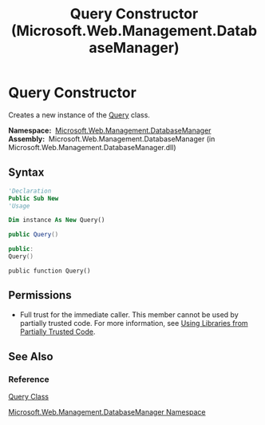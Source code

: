 ﻿---
title: Query Constructor  (Microsoft.Web.Management.DatabaseManager)
TOCTitle: Query Constructor
ms:assetid: M:Microsoft.Web.Management.DatabaseManager.Query.#ctor
ms:mtpsurl: https://msdn.microsoft.com/en-us/library/microsoft.web.management.databasemanager.query.query(v=VS.90)
ms:contentKeyID: 22049618
ms.date: 05/02/2012
mtps_version: v=VS.90
f1_keywords:
- Microsoft.Web.Management.DatabaseManager.Query.Query
- Microsoft.Web.Management.DatabaseManager.Query.#ctor
dev_langs:
- csharp
- jscript
- vb
- cpp
api_location:
- Microsoft.Web.Management.DatabaseManager.dll
api_name:
- Microsoft.Web.Management.DatabaseManager.Query..ctor
api_type:
- Managed
topic_type:
- apiref
- kbSyntax
product_family_name: VS
ROBOTS: INDEX,FOLLOW
---

# Query Constructor

Creates a new instance of the [Query](query-class-microsoft-web-management-databasemanager.md) class.

**Namespace:**  [Microsoft.Web.Management.DatabaseManager](microsoft-web-management-databasemanager-namespace.md)  
**Assembly:**  Microsoft.Web.Management.DatabaseManager (in Microsoft.Web.Management.DatabaseManager.dll)

## Syntax

```vb
'Declaration
Public Sub New
'Usage

Dim instance As New Query()
```

```csharp
public Query()
```

```cpp
public:
Query()
```

```jscript
public function Query()
```

## Permissions

  - Full trust for the immediate caller. This member cannot be used by partially trusted code. For more information, see [Using Libraries from Partially Trusted Code](https://msdn.microsoft.com/library/8skskf63).

## See Also

### Reference

[Query Class](query-class-microsoft-web-management-databasemanager.md)

[Microsoft.Web.Management.DatabaseManager Namespace](microsoft-web-management-databasemanager-namespace.md)

